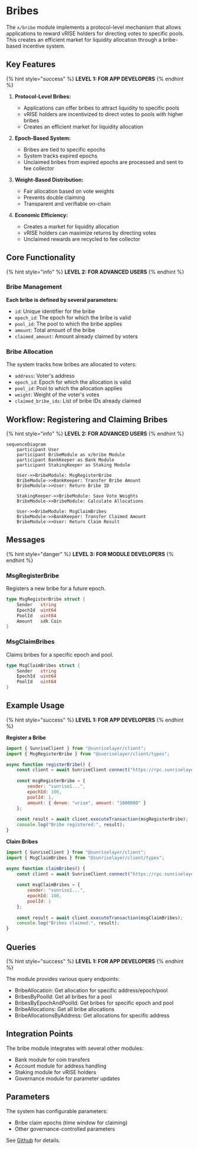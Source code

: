 # Bribes

The `x/bribe` module implements a protocol-level mechanism that allows applications to reward vRISE holders for directing votes to specific pools. This creates an efficient market for liquidity allocation through a bribe-based incentive system.

## Key Features

{% hint style="success" %}
**LEVEL 1: FOR APP DEVELOPERS**
{% endhint %}

1. **Protocol-Level Bribes:**
   - Applications can offer bribes to attract liquidity to specific pools
   - vRISE holders are incentivized to direct votes to pools with higher bribes
   - Creates an efficient market for liquidity allocation

2. **Epoch-Based System:**
   - Bribes are tied to specific epochs
   - System tracks expired epochs
   - Unclaimed bribes from expired epochs are processed and sent to fee collector

3. **Weight-Based Distribution:**
   - Fair allocation based on vote weights
   - Prevents double claiming
   - Transparent and verifiable on-chain

4. **Economic Efficiency:**
   - Creates a market for liquidity allocation
   - vRISE holders can maximize returns by directing votes
   - Unclaimed rewards are recycled to fee collector

## Core Functionality

{% hint style="info" %}
**LEVEL 2: FOR ADVANCED USERS**
{% endhint %}

### Bribe Management

**Each bribe is defined by several parameters:**

- `id`: Unique identifier for the bribe
- `epoch_id`: The epoch for which the bribe is valid
- `pool_id`: The pool to which the bribe applies
- `amount`: Total amount of the bribe
- `claimed_amount`: Amount already claimed by voters

### Bribe Allocation

The system tracks how bribes are allocated to voters:

- `address`: Voter's address
- `epoch_id`: Epoch for which the allocation is valid
- `pool_id`: Pool to which the allocation applies
- `weight`: Weight of the voter's votes
- `claimed_bribe_ids`: List of bribe IDs already claimed

## Workflow: Registering and Claiming Bribes

{% hint style="info" %}
**LEVEL 2: FOR ADVANCED USERS**
{% endhint %}

```mermaid
sequenceDiagram
    participant User
    participant BribeModule as x/bribe Module
    participant BankKeeper as Bank Module
    participant StakingKeeper as Staking Module

    User->>BribeModule: MsgRegisterBribe
    BribeModule->>BankKeeper: Transfer Bribe Amount
    BribeModule->>User: Return Bribe ID
    
    StakingKeeper->>BribeModule: Save Vote Weights
    BribeModule->>BribeModule: Calculate Allocations
    
    User->>BribeModule: MsgClaimBribes
    BribeModule->>BankKeeper: Transfer Claimed Amount
    BribeModule->>User: Return Claim Result
```

## Messages

{% hint style="danger" %}
**LEVEL 3: FOR MODULE DEVELOPERS**
{% endhint %}

### MsgRegisterBribe

Registers a new bribe for a future epoch.

```go
type MsgRegisterBribe struct {
    Sender   string
    EpochId  uint64
    PoolId   uint64
    Amount   sdk.Coin
}
```

### MsgClaimBribes

Claims bribes for a specific epoch and pool.

```go
type MsgClaimBribes struct {
    Sender   string
    EpochId  uint64
    PoolId   uint64
}
```

## Example Usage

{% hint style="success" %}
**LEVEL 1: FOR APP DEVELOPERS**
{% endhint %}

**Register a Bribe**

```javascript
import { SunriseClient } from "@sunriselayer/client";
import { MsgRegisterBribe } from "@sunriselayer/client/types";

async function registerBribe() {
    const client = await SunriseClient.connect("https://rpc.sunriselayer.io");
    
    const msgRegisterBribe = {
        sender: "sunrise1...",
        epochId: 100,
        poolId: 1,
        amount: { denom: "urise", amount: "1000000" }
    };
    
    const result = await client.executeTransaction(msgRegisterBribe);
    console.log("Bribe registered:", result);
}
```

**Claim Bribes**

```javascript
import { SunriseClient } from "@sunriselayer/client";
import { MsgClaimBribes } from "@sunriselayer/client/types";

async function claimBribes() {
    const client = await SunriseClient.connect("https://rpc.sunriselayer.io");
    
    const msgClaimBribes = {
        sender: "sunrise1...",
        epochId: 100,
        poolId: 1
    };
    
    const result = await client.executeTransaction(msgClaimBribes);
    console.log("Bribes claimed:", result);
}
```

## Queries

{% hint style="success" %}
**LEVEL 1: FOR APP DEVELOPERS**
{% endhint %}

The module provides various query endpoints:

- BribeAllocation: Get allocation for specific address/epoch/pool
- BribesByPoolId: Get all bribes for a pool
- BribesByEpochAndPoolId: Get bribes for specific epoch and pool
- BribeAllocations: Get all bribe allocations
- BribeAllocationsByAddress: Get allocations for specific address

## Integration Points

The bribe module integrates with several other modules:

- Bank module for coin transfers
- Account module for address handling
- Staking module for vRISE holders
- Governance module for parameter updates

## Parameters

The system has configurable parameters:

- Bribe claim epochs (time window for claiming)
- Other governance-controlled parameters

See [Github](https://github.com/sunriselayer/sunrise/tree/main/x/bribe) for details.
